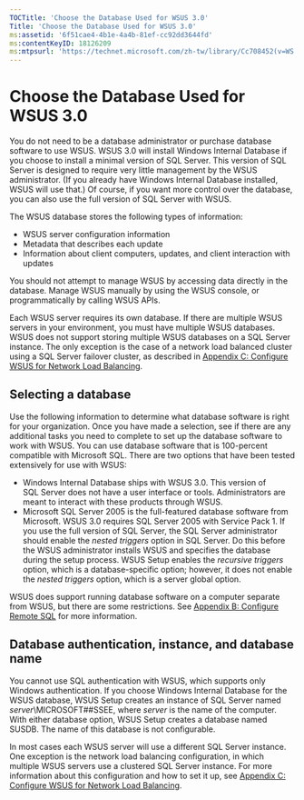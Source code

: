 ```yaml
---
TOCTitle: 'Choose the Database Used for WSUS 3.0'
Title: 'Choose the Database Used for WSUS 3.0'
ms:assetid: '6f51cae4-4b1e-4a4b-81ef-cc92dd3644fd'
ms:contentKeyID: 18126209
ms:mtpsurl: 'https://technet.microsoft.com/zh-tw/library/Cc708452(v=WS.10)'
---
```


Choose the Database Used for WSUS 3.0
=====================================

You do not need to be a database administrator or purchase database software to use WSUS. WSUS 3.0 will install Windows Internal Database if you choose to install a minimal version of SQL Server. This version of SQL Server is designed to require very little management by the WSUS administrator. (If you already have Windows Internal Database installed, WSUS will use that.) Of course, if you want more control over the database, you can also use the full version of SQL Server with WSUS.

The WSUS database stores the following types of information:

-   WSUS server configuration information
-   Metadata that describes each update
-   Information about client computers, updates, and client interaction with updates

You should not attempt to manage WSUS by accessing data directly in the database. Manage WSUS manually by using the WSUS console, or programmatically by calling WSUS APIs.

Each WSUS server requires its own database. If there are multiple WSUS servers in your environment, you must have multiple WSUS databases. WSUS does not support storing multiple WSUS databases on a SQL Server instance. The only exception is the case of a network load balanced cluster using a SQL Server failover cluster, as described in [Appendix C: Configure WSUS for Network Load Balancing](https://technet.microsoft.com/b17d7555-81fd-4e32-8e8b-92b4c7922116).

Selecting a database
--------------------

Use the following information to determine what database software is right for your organization. Once you have made a selection, see if there are any additional tasks you need to complete to set up the database software to work with WSUS. You can use database software that is 100-percent compatible with Microsoft SQL. There are two options that have been tested extensively for use with WSUS:

-   Windows Internal Database ships with WSUS 3.0. This version of SQL Server does not have a user interface or tools. Administrators are meant to interact with these products through WSUS.
-   Microsoft SQL Server 2005 is the full-featured database software from Microsoft. WSUS 3.0 requires SQL Server 2005 with Service Pack 1. If you use the full version of SQL Server, the SQL Server administrator should enable the *nested triggers* option in SQL Server. Do this before the WSUS administrator installs WSUS and specifies the database during the setup process. WSUS Setup enables the *recursive triggers* option, which is a database-specific option; however, it does not enable the *nested triggers* option, which is a server global option.

WSUS does support running database software on a computer separate from WSUS, but there are some restrictions. See [Appendix B: Configure Remote SQL](https://technet.microsoft.com/d7183651-b9fb-4288-a15f-33032c40ce2d) for more information.

Database authentication, instance, and database name
----------------------------------------------------

You cannot use SQL authentication with WSUS, which supports only Windows authentication. If you choose Windows Internal Database for the WSUS database, WSUS Setup creates an instance of SQL Server named *server*\\MICROSOFT\#\#SSEE, where *server* is the name of the computer. With either database option, WSUS Setup creates a database named SUSDB. The name of this database is not configurable.

In most cases each WSUS server will use a different SQL Server instance. One exception is the network load balancing configuration, in which multiple WSUS servers use a clustered SQL Server instance. For more information about this configuration and how to set it up, see [Appendix C: Configure WSUS for Network Load Balancing](https://technet.microsoft.com/b17d7555-81fd-4e32-8e8b-92b4c7922116).
